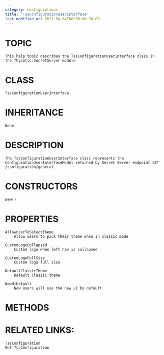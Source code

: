 ```yaml
---
category: configurations
title: "TssConfigurationUserInterface"
last_modified_at: 2021-04-04T00:00:00-00:00
---
```


# TOPIC
    This help topic describes the TssConfigurationUserInterface class in the Thycotic.SecretServer module

# CLASS
    TssConfigurationUserInterface

# INHERITANCE
    None

# DESCRIPTION
    The TssConfigurationUserInterface class represents the ConfigurationUserInterfaceModel returned by Secret Server endpoint GET /configuration/general

# CONSTRUCTORS
    new()

# PROPERTIES
    AllowUserToSelectTheme
        Allow users to pick their theme when in classic mode

    CustomLogoCollapsed
        Custom logo when left nav is collapsed

    CustomLogoFullSize
        Custom logo full size

    DefaultClassicTheme
        Default classic theme

    NewUiDefault
        New users will use the new ui by default

# METHODS

# RELATED LINKS:
    TssConfiguration
    Get-TssConfiguration